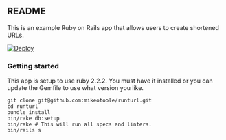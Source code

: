 ## README

This is an example Ruby on Rails app that allows users to create shortened URLs.

[![Deploy](https://www.herokucdn.com/deploy/button.png)](https://heroku.com/deploy)

### Getting started

This app is setup to use ruby 2.2.2. You must have it installed or you can update
the Gemfile to use what version you like.

```
git clone git@github.com:mikeotoole/runturl.git
cd runturl
bundle install
bin/rake db:setup
bin/rake # This will run all specs and linters.
bin/rails s
```
